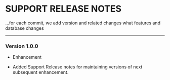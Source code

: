 # SUPPORT RELEASE NOTES
  
  ...for each commit, we add version and related changes what features and database changes  
  
--------------------------------------------------------------------------------------------------------------------------------------------------

### Version 1.0.0 ###
  
  * Enhancement 
   - Added Support Release notes for maintaining versions of next subsequent enhancement.
